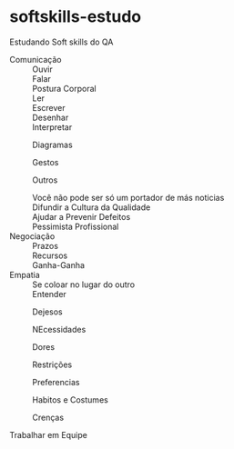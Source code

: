 # softskills-estudo
Estudando Soft skills do QA
<html>
<head>
   <meta charset="utf-8" />
    <meta name="viewport" content="width=device-width" />

 <title>Soft Skills:</title>
  </head>
  <body>
<dl>
<dt>Comunicação</dt>
<dd> Ouvir </dd>
<dd> Falar </dd>
<dd> Postura Corporal </dd>
<dd> Ler </dd>
<dd> Escrever </dd>
<dd> Desenhar </dd>
<dd> Interpretar </dd>
<dir> Diagramas</dir>
<dir> Gestos</dir>
<dir> Outros</dir>
<dd> Você não pode ser só um portador de más noticias </dd>
<dd>Difundir a Cultura da Qualidade </dd>
<dd> Ajudar a Prevenir Defeitos </dd>
<dd> Pessimista Profissional </dd>
<dt>Negociação</dt>
 <dd> Prazos </dd>
<dd> Recursos </dd>
   <dd> Ganha-Ganha </dd>
   
<dt>Empatia</dt>
<dd> Se coloar no lugar do outro </dd>
<dd> Entender </dd>
   <dir>Dejesos</dir>
   <dir>NEcessidades</dir>
    <dir>Dores</dir>
    <dir>Restrições</dir>
    <dir>Preferencias</dir>
    <dir>Habitos e Costumes</dir>
    <dir>Crenças</dir>
   

<dt> Trabalhar em Equipe</dt>

</dl>
</body>
</html>
